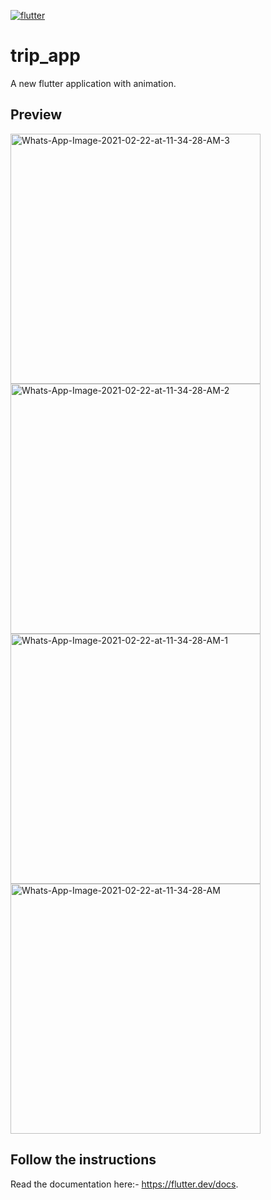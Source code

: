 <a href="https://imgbb.com/"><img src="https://i.ibb.co/rZmpPNy/flutter.png" alt="flutter" border="0" ></a>
# trip_app
A new flutter application with animation.

## Preview
<a href="https://ibb.co/F49m5sT"><img src="https://i.ibb.co/k2p543C/Whats-App-Image-2021-02-22-at-11-34-28-AM-3.jpg" alt="Whats-App-Image-2021-02-22-at-11-34-28-AM-3" border="0"
                                      height="400"></a>
<a href="https://ibb.co/M7c05sh"><img src="https://i.ibb.co/9Wb53Nv/Whats-App-Image-2021-02-22-at-11-34-28-AM-2.jpg" alt="Whats-App-Image-2021-02-22-at-11-34-28-AM-2" border="0" height="400"></a>
<a href="https://ibb.co/5KX1FW8"><img src="https://i.ibb.co/g4brVMT/Whats-App-Image-2021-02-22-at-11-34-28-AM-1.jpg" alt="Whats-App-Image-2021-02-22-at-11-34-28-AM-1" border="0"
                                      height="400"></a>
<a href="https://ibb.co/BGmDnwH"><img src="https://i.ibb.co/LrMwNvD/Whats-App-Image-2021-02-22-at-11-34-28-AM.jpg" alt="Whats-App-Image-2021-02-22-at-11-34-28-AM" border="0"
                                      height="400"></a>

## Follow the instructions
Read the documentation here:- https://flutter.dev/docs.
